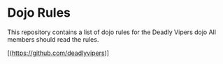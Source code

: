 Dojo Rules
==========

This repository contains a list of dojo rules for the Deadly Vipers dojo
All members should read the rules.

[(https://github.com/deadlyvipers)]
